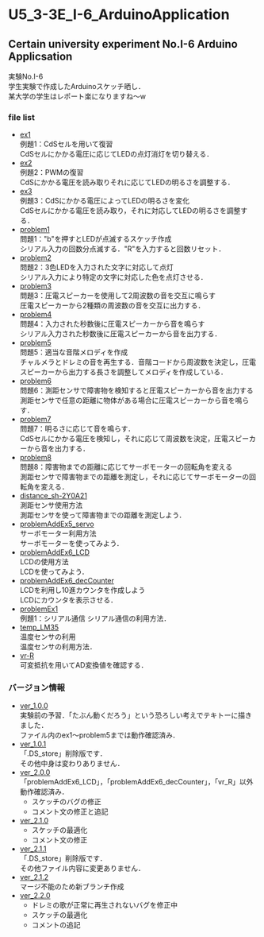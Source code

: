 # U5_3-3E_I-6_ArduinoApplication

## Certain university experiment No.I-6 Arduino Applicsation

実験No.I-6<br>
学生実験で作成したArduinoスケッチ晒し．<br>
某大学の学生はレポート楽になりますね〜w

### file list

<ul>
  <li>
    <a href="https://github.com/UtusemiUltimate-of-the-darkness/U5_3-3E_I-6_ArduinoApplication/blob/master/sketch/ex1/ex1.ino">ex1</a><br>
    例題1：CdSセルを用いて復習<br>
    CdSセルにかかる電圧に応じてLEDの点灯消灯を切り替える．
  </li>
  <li>
    <a href="https://github.com/UtusemiUltimate-of-the-darkness/U5_3-3E_I-6_ArduinoApplication/blob/master/sketch/ex2/ex2.ino">ex2</a><br>
    例題2：PWMの復習<br>
    CdSにかかる電圧を読み取りそれに応じてLEDの明るさを調整する．
  </li>
  <li>
    <a href="https://github.com/UtusemiUltimate-of-the-darkness/U5_3-3E_I-6_ArduinoApplication/blob/master/sketch/ex3/ex3.ino">ex3</a><br>
    例題3：CdSにかかる電圧によってLEDの明るさを変化<br>
    CdSセルにかかる電圧を読み取り，それに対応してLEDの明るさを調整する．
  </li>
  <li>
    <a href="https://github.com/UtusemiUltimate-of-the-darkness/U5_3-3E_I-6_ArduinoApplication/blob/master/sketch/problem1/problem1.ino">problem1</a><br>
    問題1："b"を押すとLEDが点滅するスケッチ作成<br>
    シリアル入力の回数分点滅する．"R"を入力すると回数リセット．
  </li>
  <li>
    <a href="https://github.com/UtusemiUltimate-of-the-darkness/U5_3-3E_I-6_ArduinoApplication/blob/master/sketch/problem2/problem2.ino">problem2</a><br>
    問題2：3色LEDを入力された文字に対応して点灯<br>
    シリアル入力により特定の文字に対応した色を点灯させる．
  </li>
  <li>
    <a href="https://github.com/UtusemiUltimate-of-the-darkness/U5_3-3E_I-6_ArduinoApplication/blob/master/sketch/problem3/problem3.ino">problem3</a><br>
    問題3：圧電スピーカーを使用して2周波数の音を交互に鳴らす<br>
    圧電スピーカーから2種類の周波数の音を交互に出力する．
  </li>
  <li>
    <a href="https://github.com/UtusemiUltimate-of-the-darkness/U5_3-3E_I-6_ArduinoApplication/blob/master/sketch/problem4/problem4.ino">problem4</a><br>
    問題4：入力された秒数後に圧電スピーカーから音を鳴らす<br>
    シリアル入力された秒数後に圧電スピーカーから音を出力する．
  </li>
  <li>
    <a href="https://github.com/UtusemiUltimate-of-the-darkness/U5_3-3E_I-6_ArduinoApplication/blob/master/sketch/problem5/problem5.ino">problem5</a><br>
    問題5：適当な音階メロディを作成<br>
    チャルメラとドレミの音を再生する．音階コードから周波数を決定し，圧電スピーカーから出力する長さを調整してメロディを作成している．
  </li>
  <li>
    <a href="https://github.com/UtusemiUltimate-of-the-darkness/U5_3-3E_I-6_ArduinoApplication/blob/master/sketch/problem6/problem6.ino">problem6</a><br>
    問題6：測距センサで障害物を検知すると圧電スピーカーから音を出力する<br>
    測距センサで任意の距離に物体がある場合に圧電スピーカーから音を鳴らす．
  </li>
  <li>
    <a href="https://github.com/UtusemiUltimate-of-the-darkness/U5_3-3E_I-6_ArduinoApplication/blob/master/sketch/problem7/problem7.ino">problem7</a><br>
    問題7：明るさに応じて音を鳴らす．<br>
    CdSセルにかかる電圧を検知し，それに応じて周波数を決定，圧電スピーカーから音を出力する．
  </li>
  <li>
    <a href="https://github.com/UtusemiUltimate-of-the-darkness/U5_3-3E_I-6_ArduinoApplication/blob/master/sketch/problem8/problem8.ino">problem8</a><br>
    問題8：障害物までの距離に応じてサーボモーターの回転角を変える<br>
    測距センサで障害物までの距離を測定し，それに応じてサーボモーターの回転角を変える．
  </li>
  <li>
    <a href="https://github.com/UtusemiUltimate-of-the-darkness/U5_3-3E_I-6_ArduinoApplication/blob/master/sketch/distance_sh-2Y0A21/distance_sh-2Y0A21.ino">distance_sh-2Y0A21</a><br>
    測距センサ使用方法<br>
    測距センサを使って障害物までの距離を測定しよう．
  </li>
  <li>
    <a href="https://github.com/UtusemiUltimate-of-the-darkness/U5_3-3E_I-6_ArduinoApplication/blob/master/sketch/problemAddEx5_servo/problemAddEx5_servo.ino">problemAddEx5_servo</a><br>
    サーボモーター利用方法<br>
    サーボモーターを使ってみよう．
  </li>
  <li>
    <a href="https://github.com/UtusemiUltimate-of-the-darkness/U5_3-3E_I-6_ArduinoApplication/blob/master/sketch/problemAddEx6_LCD/problemAddEx6_LCD.ino">problemAddEx6_LCD</a><br>
    LCDの使用方法<br>
    LCDを使ってみよう．
  </li>
  <li>
    <a href="https://github.com/UtusemiUltimate-of-the-darkness/U5_3-3E_I-6_ArduinoApplication/blob/master/sketch/problemAddEx6_decCounter/problemAddEx6_decCounter.ino">problemAddEx6_decCounter</a><br>
    LCDを利用し10進カウンタを作成しよう<br>
    LCDにカウンタを表示させる．
  </li>
  <li>
    <a href="https://github.com/UtusemiUltimate-of-the-darkness/U5_3-3E_I-6_ArduinoApplication/blob/master/sketch/problemEx1/problemEx1.ino">problemEx1</a><br>
    例題1：シリアル通信
    シリアル通信の利用方法．
  </li>
  <li>
    <a href="https://github.com/UtusemiUltimate-of-the-darkness/U5_3-3E_I-6_ArduinoApplication/blob/master/sketch/temp_LM35/temp_LM35.ino">temp_LM35</a><br>
    温度センサの利用<br>
    温度センサの利用方法．
  </li>
  <li>
    <a href="https://github.com/UtusemiUltimate-of-the-darkness/U5_3-3E_I-6_ArduinoApplication/blob/master/sketch/vr-R/vr-R.ino">vr-R</a><br>
    可変抵抗を用いてAD変換値を確認する．
  </li>
</ul>

### バージョン情報

<ul>
  <li>
    <a href="https://github.com/UtsusemiUltimate-of-the-darkness/U5_3-3E_I-6_ArduinoApplication/tree/ver_1.0.0">ver_1.0.0</a><br>
    実験前の予習．「たぶん動くだろう」という恐ろしい考えでテキトーに描きました．<br>
    ファイル内のex1〜problem5までは動作確認済み．
  </li>
  <li>
    <a href="https://github.com/UtsusemiUltimate-of-the-darkness/U5_3-3E_I-6_ArduinoApplication/tree/ver_1.0.1">ver_1.0.1</a><br>
    「.DS_store」削除版です．<br>
    その他中身は変わりありません．
  </li>
  <li>
    <a href="https://github.com/UtsusemiUltimate-of-the-darkness/U5_3-3E_I-6_ArduinoApplication/tree/ver_2.0.0">ver_2.0.0</a><br>
    「problemAddEx6_LCD」，「problemAddEx6_decCounter」，「vr_R」以外動作確認済み．
    <ul>
        <li>
            スケッチのバグの修正
        </li>
        <li>
            コメント文の修正と追記
        </li>
    </ul>
  </li>
  <li>
    <a href="https://github.com/UtsusemiUltimate-of-the-darkness/U5_3-3E_I-6_ArduinoApplication/tree/ver_2.1.0">ver_2.1.0</a>
    <ul>
      <li>
        スケッチの最適化
      </li>
      <li>
        コメント文の修正
      </li>
    </ul>
  </li>
  <li>
    <a href="https://github.com/UtsusemiUltimate-of-the-darkness/U5_3-3E_I-6_ArduinoApplication/tree/ver_2.1.1">ver_2.1.1</a><br>
    「.DS_store」削除版です．<br>
    その他ファイル内容に変更ありません．
  </li>
  <li>
    <a href="https://github.com/UtsusemiUltimate-of-the-darkness/U5_3-3E_I-6_ArduinoApplication/tree/ver_2.1.2">ver_2.1.2</a><br>
    マージ不能のため新ブランチ作成
  </li>
  <li>
    <a href="https://github.com/UtsusemiUltimate-of-the-darkness/U5_3-3E_I-6_ArduinoApplication/tree/ver_2.2.0">ver_2.2.0</a>
    <ul>
        <li>
            ドレミの歌が正常に再生されないバグを修正中
        </li>
        <li>
            スケッチの最適化
        </li>
        <li>
            コメントの追記
        </li>
    </ul>
  </li>
</ul>
